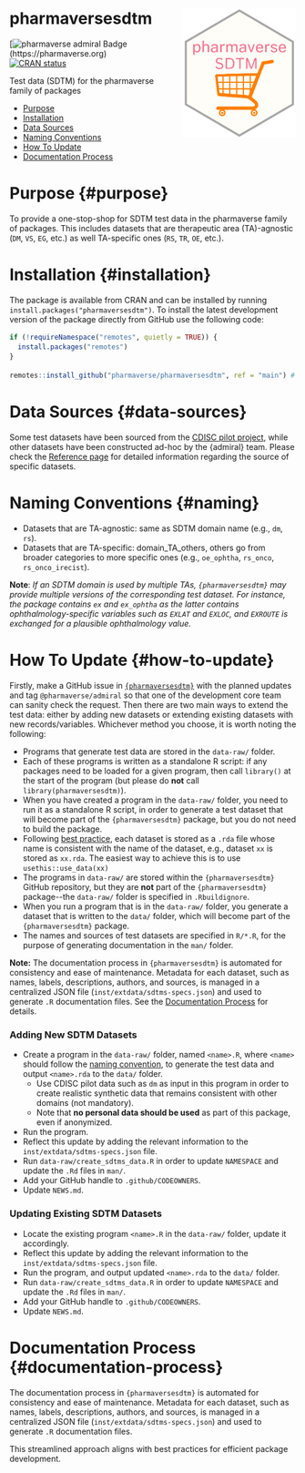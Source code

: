 # pharmaversesdtm <img src="man/figures/logo.png" align="right" width="200" style="margin-left:50px;"/>

<!-- badges: start -->

[![pharmaverse admiral Badge]("http://pharmaverse.org/shields/pharmaversesdtm.svg")(https://pharmaverse.org) [![CRAN status](https://www.r-pkg.org/badges/version/pharmaversesdtm)](https://CRAN.R-project.org/package=pharmaversesdtm)

<!-- badges: end -->

Test data (SDTM) for the pharmaverse family of packages

-   [Purpose](#purpose)
-   [Installation](#installation)
-   [Data Sources](#data-sources)
-   [Naming Conventions](#naming)
-   [How To Update](#how-to-update)
-   [Documentation Process](#documentation-process)

# Purpose {#purpose}

To provide a one-stop-shop for SDTM test data in the pharmaverse family of packages. This includes datasets that are therapeutic area (TA)-agnostic (`DM`, `VS`, `EG`, etc.) as well TA-specific ones (`RS`, `TR`, `OE`, etc.).

# Installation {#installation}

The package is available from CRAN and can be installed by running `install.packages("pharmaversesdtm")`. To install the latest development version of the package directly from GitHub use the following code:

``` r
if (!requireNamespace("remotes", quietly = TRUE)) {
  install.packages("remotes")
}

remotes::install_github("pharmaverse/pharmaversesdtm", ref = "main") # This command installs the latest development version directly from GitHub.
```

# Data Sources {#data-sources}

Some test datasets have been sourced from the [CDISC pilot project](https://github.com/cdisc-org/sdtm-adam-pilot-project), while other datasets have been constructed ad-hoc by the {admiral} team. Please check the [Reference page](https://pharmaverse.github.io/pharmaversesdtm/reference/index.html) for detailed information regarding the source of specific datasets.

# Naming Conventions {#naming}

-   Datasets that are TA-agnostic: same as SDTM domain name (e.g., `dm`, `rs`).
-   Datasets that are TA-specific: domain_TA_others, others go from broader categories to more specific ones (e.g., `oe_ophtha`, `rs_onco`, `rs_onco_irecist`).

**Note**: *If an SDTM domain is used by multiple TAs, `{pharmaversesdtm}` may provide multiple versions of the corresponding test dataset. For instance, the package contains `ex` and `ex_ophtha` as the latter contains ophthalmology-specific variables such as `EXLAT` and `EXLOC`, and `EXROUTE` is exchanged for a plausible ophthalmology value.*

# How To Update {#how-to-update}

Firstly, make a GitHub issue in [`{pharmaversesdtm}`](https://github.com/pharmaverse/pharmaversesdtm) with the planned updates and tag `@pharmaverse/admiral` so that one of the development core team can sanity check the request. Then there are two main ways to extend the test data: either by adding new datasets or extending existing datasets with new records/variables. Whichever method you choose, it is worth noting the following:

-   Programs that generate test data are stored in the `data-raw/` folder.
-   Each of these programs is written as a standalone R script: if any packages need to be loaded for a given program, then call `library()` at the start of the program (but please do **not** call `library(pharmaversesdtm)`).
-   When you have created a program in the `data-raw/` folder, you need to run it as a standalone R script, in order to generate a test dataset that will become part of the `{pharmaversesdtm}` package, but you do not need to build the package.
-   Following [best practice](https://r-pkgs.org/data.html#sec-data-data), each dataset is stored as a `.rda` file whose name is consistent with the name of the dataset, e.g., dataset `xx` is stored as `xx.rda`. The easiest way to achieve this is to use `usethis::use_data(xx)`
-   The programs in `data-raw/` are stored within the `{pharmaversesdtm}` GitHub repository, but they are **not** part of the `{pharmaversesdtm}` package--the `data-raw/` folder is specified in `.Rbuildignore`.
-   When you run a program that is in the `data-raw/` folder, you generate a dataset that is written to the `data/` folder, which will become part of the `{pharmaversesdtm}` package.
-   The names and sources of test datasets are specified in `R/*.R`, for the purpose of generating documentation in the `man/` folder.

**Note:** The documentation process in `{pharmaversesdtm}` is automated for consistency and ease of maintenance. Metadata for each dataset, such as names, labels, descriptions, authors, and sources, is managed in a centralized JSON file (`inst/extdata/sdtms-specs.json`) and used to generate `.R` documentation files. See the [Documentation Process](#documentation-process) for details.

### Adding New SDTM Datasets

-   Create a program in the `data-raw/` folder, named `<name>.R`, where `<name>` should follow the [naming convention](#naming), to generate the test data and output `<name>.rda` to the `data/` folder.
    -   Use CDISC pilot data such as `dm` as input in this program in order to create realistic synthetic data that remains consistent with other domains (not mandatory).
    -   Note that **no personal data should be used** as part of this package, even if anonymized.
-   Run the program.
-   Reflect this update by adding the relevant information to the `inst/extdata/sdtms-specs.json` file.
-   Run `data-raw/create_sdtms_data.R` in order to update `NAMESPACE` and update the `.Rd` files in `man/`.
-   Add your GitHub handle to `.github/CODEOWNERS`.
-   Update `NEWS.md`.

### Updating Existing SDTM Datasets

-   Locate the existing program `<name>.R` in the `data-raw/` folder, update it accordingly.
-   Reflect this update by adding the relevant information to the `inst/extdata/sdtms-specs.json` file.
-   Run the program, and output updated `<name>.rda` to the `data/` folder.
-   Run `data-raw/create_sdtms_data.R` in order to update `NAMESPACE` and update the `.Rd` files in `man/`.
-   Add your GitHub handle to `.github/CODEOWNERS`.
-   Update `NEWS.md`.

# Documentation Process {#documentation-process}

The documentation process in `{pharmaversesdtm}` is automated for consistency and ease of maintenance. Metadata for each dataset, such as names, labels, descriptions, authors, and sources, is managed in a centralized JSON file (`inst/extdata/sdtms-specs.json`) and used to generate `.R` documentation files.

This streamlined approach aligns with best practices for efficient package development.
